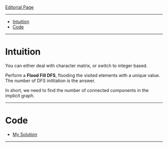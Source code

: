 
[Editorial Page](../akuna-capital-set-1.md)

----

<!-- vim-markdown-toc GFM -->

* [Intuition](#intuition)
* [Code](#code)

<!-- vim-markdown-toc -->

----

# Intuition
You can either deal with character matrix, or switch to integer based.

Perform a **Flood Fill DFS**, flooding the visited elements with a unique value. The number of DFS inititation is the answer.

In short, we need to find the number of connected components in the implicit graph.

----

# Code
* [My Solution](solution.cpp)

----

